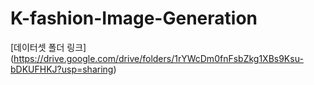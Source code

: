 # K-fashion-Image-Generation


[데이터셋 폴더 링크] (https://drive.google.com/drive/folders/1rYWcDm0fnFsbZkg1XBs9Ksu-bDKUFHKJ?usp=sharing)
